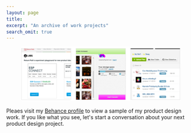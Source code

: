 ```yaml
---
layout: page
title:
excerpt: "An archive of work projects"
search_omit: true
---
```



<figure>
	<a href="http://www.behance.net/ncasares"><img src="/images/work.png" alt="Nickolaus Casares - Product Design"></a>
</figure>

Pleaes visit my [Behance profile](http://www.behance.net/ncasares) to view a sample of my product design work. If you like what you see, let's start a conversation about your next product design project.

<!-- 
<ul class="post-list">
{% for post in site.categories.work %} 
  <li><article><a href="{{ site.url }}{{ post.url }}">{{ post.title }} <span class="entry-date"><time datetime="{{ post.date | date_to_xmlschema }}">{{ post.date | date: "%B %d, %Y" }}</time></span>{% if post.excerpt %} <span class="excerpt">{{ post.excerpt | remove: '\[ ... \]' | remove: '\( ... \)' | markdownify | strip_html | strip_newlines | escape_once }}</span>{% endif %}</a></article></li>
{% endfor %}
</ul> -->
